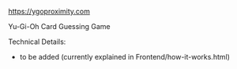 https://ygoproximity.com

Yu-Gi-Oh Card Guessing Game

Technical Details:
  - to be added (currently explained in Frontend/how-it-works.html)
